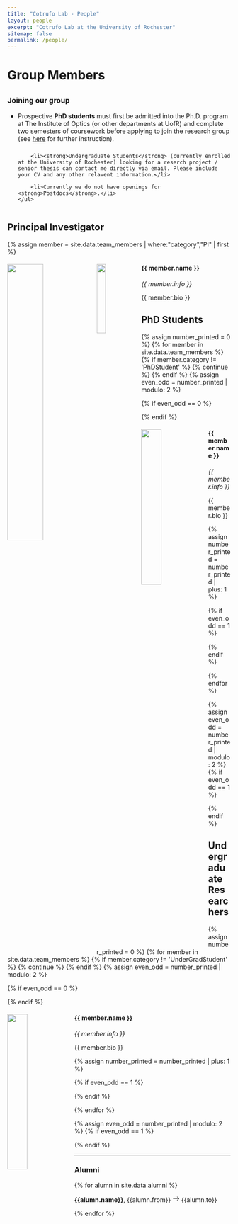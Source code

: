 ```yaml
---
title: "Cotrufo Lab - People"
layout: people
excerpt: "Cotrufo Lab at the University of Rochester"
sitemap: false
permalink: /people/
---
```


<h1>Group Members</h1>

<!-- <div class="card border-primary mb-3" style="max-width: 60rem; margin-top:30px">
  <div class="card-header"><strong>Joining our group</strong></div>
  <div class="card-body">
    <h4 class="card-title">Primary card title</h4>
    <ul style="gap: 10px; display: flex; flex-direction: column;">
        <li>Prospective <strong>PhD students</strong> <p class="text-danger" style="display:inline">must first be admitted into the Ph.D. program</p> at The Institute of Optics and complete two semesters of coursework before applying to join a research group (see <a href="[#](https://www.hajim.rochester.edu/optics/graduate/phd.html/)" class="alert-link">here</a> for further instruction).</li>

        <li><strong>Undergraduate Students</strong> (currently enrolled at the University of Rochester) looking for a reserch project / senior thesis can contact me directly via email. Please include your CV and any other relavent information.</li>

        <li>Currently we do not have openings for <strong>Postdocs</strong>.</li>
    </ul>  
  </div>
</div> -->


<div class="alert alert-dismissible alert-primary" style=" margin-top:30px">
    <h3>Joining our group</h3>
    <ul style="gap: 10px; display: flex; flex-direction: column; ">
        <li>Prospective <strong>PhD students</strong> <p class="text-danger" style="display:inline">must first be admitted into the Ph.D. program</p> at The Institute of Optics (or other departments at UofR) and complete two semesters of coursework before applying to join the research group (see <a href="https://www.hajim.rochester.edu/optics/graduate/phd.html" class="alert-link">here</a> for further instruction).</li>

        <li><strong>Undergraduate Students</strong> (currently enrolled at the University of Rochester) looking for a reserch project / senior thesis can contact me directly via email. Please include your CV and any other relavent information.</li>

        <li>Currently we do not have openings for <strong>Postdocs</strong>.</li>
    </ul> 
</div>

## Principal Investigator

{% assign member = site.data.team_members | where:"category","PI" | first %} 
<div class="row">
  <div class="col-sm clearfix">
    <p>
    <div class="d-sm-none">
      <img src="{{ site.url }}{{ site.baseurl }}/images/people/{{ member.photo }}" class="img-responsive" width="40%" style="float: left" />
    </div>
		<div class="d-none d-sm-block">
      <img src="{{ site.url }}{{ site.baseurl }}/images/people/{{ member.photo }}" class="img-responsive" width="20%" style="float: left" />
    </div>
    </p>
    <h4>{{ member.name }}</h4>
    <i>{{ member.info }} <!--<br>email: <{{ member.email }}> --></i>
    <p>{{ member.bio }}</p>
  </div>
</div>

## PhD Students
{% assign number_printed = 0 %}
{% for member in site.data.team_members %}
  {% if member.category != 'PhDStudent' %}
      {% continue %}
    {% endif %}
{% assign even_odd = number_printed | modulo: 2 %}

{% if even_odd == 0 %}
<div class="row">
{% endif %}

<div class="col-sm-6 clearfix">
  <p>
  <img src="{{ site.url }}{{ site.baseurl }}/images/people/{{ member.photo }}" class="img-responsive" width="30%" style="float: left" />
  </p>
  <h4>{{ member.name }}</h4>
  <i>{{ member.info }} <!--<br>email: <{{ member.email }}> --></i>
  <p>{{ member.bio }}</p>
</div>

{% assign number_printed = number_printed | plus: 1 %}

{% if even_odd == 1 %}
</div>
{% endif %}

{% endfor %}

{% assign even_odd = number_printed | modulo: 2 %}
{% if even_odd == 1 %}
</div>
{% endif %}

## Undergraduate Researchers
{% assign number_printed = 0 %}
{% for member in site.data.team_members %}
  {% if member.category != 'UnderGradStudent' %}
      {% continue %}
    {% endif %}
{% assign even_odd = number_printed | modulo: 2 %}

{% if even_odd == 0 %}
<div class="row">
{% endif %}

<div class="col-sm-6 clearfix">
  <p>
  <img src="{{ site.url }}{{ site.baseurl }}/images/people/{{ member.photo }}" class="img-responsive" width="30%" style="float: left" />
  </p>
  <h4>{{ member.name }}</h4>
  <i>{{ member.info }} <!--<br>email: <{{ member.email }}> --></i>
  <p>{{ member.bio }}</p>
</div>

{% assign number_printed = number_printed | plus: 1 %}

{% if even_odd == 1 %}
</div>
{% endif %}

{% endfor %}

{% assign even_odd = number_printed | modulo: 2 %}
{% if even_odd == 1 %}
</div>
{% endif %}

<hr class="my-2">

### Alumni 
{% for alumn in site.data.alumni %}
<p><b>{{alumn.name}}</b>,  {{alumn.from}} 
<svg xmlns="http://www.w3.org/2000/svg" width="16" height="16" fill="currentColor" class="bi bi-arrow-right" viewBox="0 0 16 16">
  <path fill-rule="evenodd" d="M1 8a.5.5 0 0 1 .5-.5h11.793l-3.147-3.146a.5.5 0 0 1 .708-.708l4 4a.5.5 0 0 1 0 .708l-4 4a.5.5 0 0 1-.708-.708L13.293 8.5H1.5A.5.5 0 0 1 1 8"/>
</svg>
{{alumn.to}}
</p>
{% endfor %}